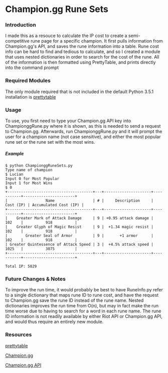 # Champion.gg Rune Sets

### Introduction
I made this as a resouce to calculate the IP cost to create a semi-competitive rune page for a specific champion. It first pulls information from Champion.gg's API, and saves the rune information into a table. Rune cost info can be hard to find and tedious to calculate, and so I created a module that uses nested dictionaries in order to search for the cost of the rune. All of the information is then formatted using PrettyTable, and prints directly into the command prompt

### Required Modules
The only module required that is not included in the default Python 3.5.1 installation is [prettytable](https://code.google.com/archive/p/prettytable/)

### Usage
To use, you first need to type your Champion.gg API key into ChampionggRune.py where it is shown, as this is needed to send a request to Champion.gg. Afterwards, run ChampionggRune.py and it will prompt the user for a champion name (not case sensitive), and either the most popular rune set or the rune set with the most wins.

##### Example
```
$ python ChampionggRuneSets.py
Type name of champion
$ Lucian
Input 0 for Most Popular
Input 1 for Most Wins
$ 0
+--------------------------------------+---+---------------------+-----------+-----------------------+
|                 Name                 | # |     Description     | Cost (IP) | Accumulated Cost (IP) |
+--------------------------------------+---+---------------------+-----------+-----------------------+
|    Greater Mark of Attack Damage     | 9 | +0.95 attack damage |    102    |          918          |
|    Greater Glyph of Magic Resist     | 9 |  +1.34 magic resist |    102    |          918          |
|        Greater Seal of Armor         | 9 |       +1 armor      |    102    |          918          |
| Greater Quintessence of Attack Speed | 3 |  +4.5% attack speed |    1025   |          3075         |
+--------------------------------------+---+---------------------+-----------+-----------------------+

Total IP: 5829
```

### Future Changes & Notes
To improve the run time, it would probably be best to have RuneInfo.py refer to a single dictionary that maps rune ID to rune cost, and have the request to Champion.gg save the rune ID instead of the rune name. Nested dictionaries improves the run time from O(n), but may in fact make the run time worse due to having to search for a word in each rune name. The rune ID information is not readily available by either Riot API or Champion.gg API, and would thus require an entirely new module.

### Resources
[prettytable](https://code.google.com/archive/p/prettytable/)

[Champion.gg](http://champion.gg/)

[Champion.gg API](http://api.champion.gg/)
